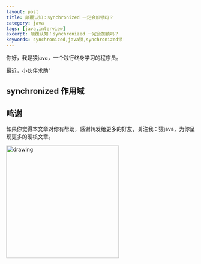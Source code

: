 ```yaml
---
layout: post
title: 颠覆认知：synchronized 一定会加锁吗？
category: java
tags: [java,interview]
excerpt: 颠覆认知：synchronized 一定会加锁吗？
keywords: synchronized,java锁,synchronized锁
---
```


你好，我是猿java，一个践行终身学习的程序员。

最近，小伙伴求助"


## synchronized 作用域




## 鸣谢
如果你觉得本文章对你有帮助，感谢转发给更多的好友，关注我：猿java，为你呈现更多的硬核文章。

<img src="https://yuanjava.cn/assets/img/pub.jpg" alt="drawing" style="width:300px;"/>

